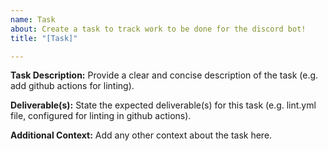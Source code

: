 ```yaml
---
name: Task
about: Create a task to track work to be done for the discord bot!
title: "[Task]"

---
```


**Task Description:**
Provide a clear and concise description of the task (e.g. add github actions for linting).

**Deliverable(s):**
State the expected deliverable(s) for this task (e.g. lint.yml file, configured for linting in github actions).

**Additional Context:**
Add any other context about the task here.